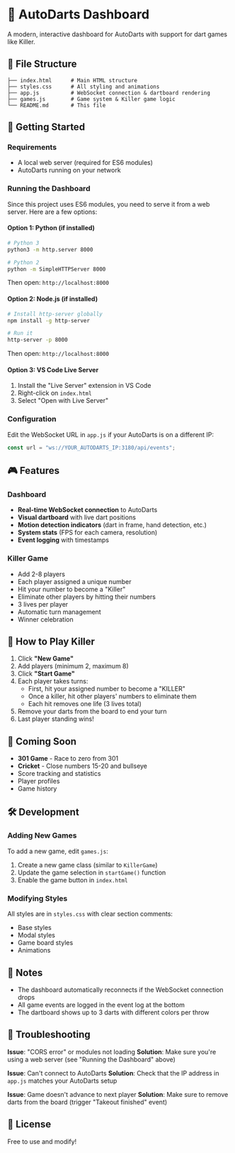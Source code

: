 # 🎯 AutoDarts Dashboard

A modern, interactive dashboard for AutoDarts with support for dart games like Killer.

## 📁 File Structure

```
├── index.html      # Main HTML structure
├── styles.css      # All styling and animations
├── app.js          # WebSocket connection & dartboard rendering
├── games.js        # Game system & Killer game logic
└── README.md       # This file
```

## 🚀 Getting Started

### Requirements
- A local web server (required for ES6 modules)
- AutoDarts running on your network

### Running the Dashboard

Since this project uses ES6 modules, you need to serve it from a web server. Here are a few options:

#### Option 1: Python (if installed)
```bash
# Python 3
python3 -m http.server 8000

# Python 2
python -m SimpleHTTPServer 8000
```

Then open: `http://localhost:8000`

#### Option 2: Node.js (if installed)
```bash
# Install http-server globally
npm install -g http-server

# Run it
http-server -p 8000
```

Then open: `http://localhost:8000`

#### Option 3: VS Code Live Server
1. Install the "Live Server" extension in VS Code
2. Right-click on `index.html`
3. Select "Open with Live Server"

### Configuration

Edit the WebSocket URL in `app.js` if your AutoDarts is on a different IP:
```javascript
const url = "ws://YOUR_AUTODARTS_IP:3180/api/events";
```

## 🎮 Features

### Dashboard
- **Real-time WebSocket connection** to AutoDarts
- **Visual dartboard** with live dart positions
- **Motion detection indicators** (dart in frame, hand detection, etc.)
- **System stats** (FPS for each camera, resolution)
- **Event logging** with timestamps

### Killer Game
- Add 2-8 players
- Each player assigned a unique number
- Hit your number to become a "Killer"
- Eliminate other players by hitting their numbers
- 3 lives per player
- Automatic turn management
- Winner celebration

## 🎯 How to Play Killer

1. Click **"New Game"**
2. Add players (minimum 2, maximum 8)
3. Click **"Start Game"**
4. Each player takes turns:
   - First, hit your assigned number to become a "KILLER"
   - Once a killer, hit other players' numbers to eliminate them
   - Each hit removes one life (3 lives total)
5. Remove your darts from the board to end your turn
6. Last player standing wins!

## 🔮 Coming Soon

- **301 Game** - Race to zero from 301
- **Cricket** - Close numbers 15-20 and bullseye
- Score tracking and statistics
- Player profiles
- Game history

## 🛠️ Development

### Adding New Games

To add a new game, edit `games.js`:

1. Create a new game class (similar to `KillerGame`)
2. Update the game selection in `startGame()` function
3. Enable the game button in `index.html`

### Modifying Styles

All styles are in `styles.css` with clear section comments:
- Base styles
- Modal styles
- Game board styles
- Animations

## 📝 Notes

- The dashboard automatically reconnects if the WebSocket connection drops
- All game events are logged in the event log at the bottom
- The dartboard shows up to 3 darts with different colors per throw

## 🐛 Troubleshooting

**Issue**: "CORS error" or modules not loading
**Solution**: Make sure you're using a web server (see "Running the Dashboard" above)

**Issue**: Can't connect to AutoDarts
**Solution**: Check that the IP address in `app.js` matches your AutoDarts setup

**Issue**: Game doesn't advance to next player
**Solution**: Make sure to remove darts from the board (trigger "Takeout finished" event)

## 📄 License

Free to use and modify!

